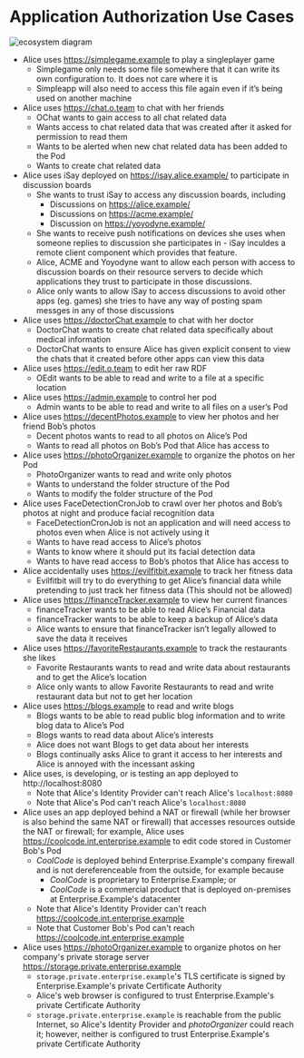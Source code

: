# Application Authorization Use Cases

![ecosystem diagram](https://raw.githubusercontent.com/solid/app-authorization-panel/master/images/app-auth-uc.png)

 - Alice uses https://simplegame.example to play a singleplayer game
    - Simplegame only needs some file somewhere that it can write its own configuration to. It does not care where it is
    - Simpleapp will also need to access this file again even if it’s being used on another machine
 - Alice uses https://chat.o.team to chat with her friends
    - OChat wants to gain access to all chat related data
    - Wants access to chat related data that was created after it asked for permission to read them
    - Wants to be alerted when new chat related data has been added to the Pod
    - Wants to create chat related data
- Alice uses iSay deployed on https://isay.alice.example/ to participate in discussion boards
  - She wants to trust iSay to access any discussion boards, including
    - Discussions on https://alice.example/
    - Discussions on https://acme.example/
    - Discussion on https://yoyodyne.example/
  - She wants to receive push notifications on devices she uses when someone replies to discussion she participates in - iSay inculdes a remote client component which provides that feature.
  - Alice, ACME and Yoyodyne want to allow each person with access to discussion boards on their resource servers to decide which applications they trust to participate in those discussions.
  - Alice only wants to allow iSay to access discussions to avoid other apps (eg. games) she tries to have any way of posting spam messges in any of those discussions
 - Alice uses https://doctorChat.example to chat with her doctor
    - DoctorChat wants to create chat related data specifically about medical information
    - DoctorChat wants to ensure Alice has given explicit consent to view the chats that it created before other apps can view this data
 - Alice uses https://edit.o.team to edit her raw RDF
    - OEdit wants to be able to read and write to a file at a specific location
 - Alice uses https://admin.example to control her pod
    - Admin wants to be able to read and write to all files on a user’s Pod
 - Alice uses https://decentPhotos.example to view her photos and her friend Bob’s photos
    - Decent photos wants to read to all photos on Alice’s Pod
    - Wants to read all photos on Bob’s Pod that Alice has access to
 - Alice uses https://photoOrganizer.example to organize the photos on her Pod
    - PhotoOrganizer wants to read and write only photos
    - Wants to understand the folder structure of the Pod
    - Wants to modify the folder structure of the Pod
 - Alice uses FaceDetectionCronJob to crawl over her photos and Bob’s photos at night and produce facial recognition data
    - FaceDetectionCronJob is not an application and will need access to photos even when Alice is not actively using it
    - Wants to have read access to Alice’s photos
    - Wants to know where it should put its facial detection data
    - Wants to have read access to Bob’s photos that Alice has access to
 - Alice accidentally uses https://evilfitbit.example to track her fitness data
    - Evilfitbit will try to do everything to get Alice’s financial data while pretending to just track her fitness data (This should not be allowed)
 - Alice uses https://financeTracker.example to view her current finances
    - financeTracker wants to be able to read Alice’s Financial data
    - financeTracker wants to be able to keep a backup of Alice’s data
    - Alice wants to ensure that financeTracker isn’t legally allowed to save the data it receives
 - Alice uses https://favoriteRestaurants.example to track the restaurants she likes
    - Favorite Restaurants wants to read and write data about restaurants and to get the Alice’s location
    - Alice only wants to allow Favorite Restaurants to read and write restaurant data but not to get her location
 - Alice uses https://blogs.example to read and write blogs
    - Blogs wants to be able to read public blog information and to write blog data to Alice’s Pod
    - Blogs wants to read data about Alice’s interests
    - Alice does not want Blogs to get data about her interests
    - Blogs continually asks Alice to grant it access to her interests and Alice is annoyed with the incessant asking
 - Alice uses, is developing, or is testing an app deployed to http://localhost:8080
    - Note that Alice's Identity Provider can't reach Alice's `localhost:8080`
    - Note that Alice's Pod can't reach Alice's `localhost:8080`
 - Alice uses an app deployed behind a NAT or firewall (while her browser is also behind the same NAT or firewall) that accesses resources outside the NAT or firewall; for example, Alice uses https://coolcode.int.enterprise.example to edit code stored in Customer Bob's Pod
    - *CoolCode* is deployed behind Enterprise.Example's company firewall and is not dereferenceable from the outside, for example because
      - *CoolCode* is proprietary to Enterprise.Example; or
      - *CoolCode* is a commercial product that is deployed on-premises at Enterprise.Example's datacenter
    - Note that Alice's Identity Provider can't reach https://coolcode.int.enterprise.example
    - Note that Customer Bob's Pod can't reach https://coolcode.int.enterprise.example
 - Alice uses https://photoOrganizer.example to organize photos on her company's private storage server https://storage.private.enterprise.example
    - `storage.private.enterprise.example`'s TLS certificate is signed by Enterprise.Example's private Certificate Authority
    - Alice's web browser is configured to trust Enterprise.Example's private Certificate Authority
    - `storage.private.enterprise.example` is reachable from the public Internet, so Alice's Identity Provider and *photoOrganizer* could reach it; however, neither is configured to trust Enterprise.Example's private Certificate Authority
